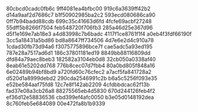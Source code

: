 80cbcd0cadc0fb6c
9ff4081ea4bfbc00
919c6a3639ff42b2
d14a9aaf2d7686c7
b1f50902985ba2c2
593ecd080686ca90
0ff7b94badd88cdb
699c35c41663d6fd
4fcfe69acbf27248
55dff5b8266f7504
feb548720f706fb3
285a46d25e367d96
d5f1e169e7ab18e3
a4d83998c7b6badc
4117f1ce8761f1f4
a0eb4f3fdf66190f
3cc5a18431a5bd86
bd8a8647ff734506
4d7e6e2d4c910a78
1cdad30fb73d94a6
f3075775896bce7f
cae5adc5a93ed195
787e28a7517ad6d1
186c37801181ed19
8849bb88116809dd
dfd84a79aec8beb3
182582a3104eb0d8
32cb050a0338af40
8eab61e5202dd768
776b8cec07d7fbb4
80a0bd805f848a16
6e02489b94bf8bd9
a720fd60c76cfec2
a7acf5fa841728a2
d520d1a8999debd2
290cda2546991c2b
b6a5c5256f093e35
e52be584aaf75fd8
12c7e8f142ab2209
4cfdbbdcac62f13b
fad37e08a3cb26a8
88275565eb4d5830
670d244126feb4f2
ef36d12e58836536
cbd399ef4afc0050
b3e05d0148192dea
8c760feb5e684089
00e472fa8b1b9339
